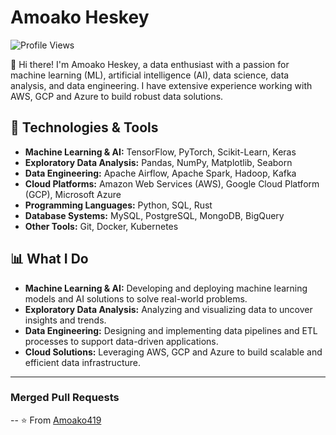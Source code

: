 # Amoako Heskey
![Profile Views](https://komarev.com/ghpvc/?username=Amoako419&color=blue)

👋 Hi there! I'm Amoako Heskey, a data enthusiast with a passion for machine learning (ML), artificial intelligence (AI), data science, data analysis, and data engineering. I have extensive experience working with AWS, GCP and Azure to build robust data solutions.

## 🔧 Technologies & Tools

- **Machine Learning & AI:** TensorFlow, PyTorch, Scikit-Learn, Keras
- **Exploratory Data Analysis:** Pandas, NumPy, Matplotlib, Seaborn
- **Data Engineering:** Apache Airflow, Apache Spark, Hadoop, Kafka
- **Cloud Platforms:** Amazon Web Services (AWS), Google Cloud Platform (GCP), Microsoft Azure
- **Programming Languages:** Python, SQL, Rust
- **Database Systems:** MySQL, PostgreSQL, MongoDB, BigQuery
- **Other Tools:** Git, Docker, Kubernetes

## 📊 What I Do

- **Machine Learning & AI:** Developing and deploying machine learning models and AI solutions to solve real-world problems.
- **Exploratory Data Analysis:** Analyzing and visualizing data to uncover insights and trends.
- **Data Engineering:** Designing and implementing data pipelines and ETL processes to support data-driven applications.
- **Cloud Solutions:** Leveraging AWS, GCP and Azure to build scalable and efficient data infrastructure.

---
### Merged Pull Requests

<!-- START Merged PRs -->

<!-- END Merged PRs -->
--
⭐️ From [Amoako419](https://github.com/Amoako419)
